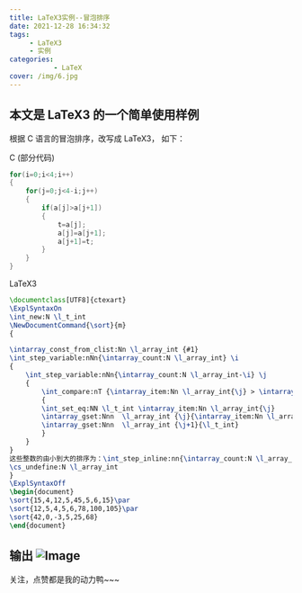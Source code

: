 ```yaml
---
title: LaTeX3实例--冒泡排序
date: 2021-12-28 16:34:32
tags: 
     - LaTeX3
     - 实例
categories:
           - LaTeX
cover: /img/6.jpg
---
```

本文是 LaTeX3 的一个简单使用样例
---

根据 C 语言的冒泡排序，改写成 LaTeX3， 如下：

C (部分代码)

```c
for(i=0;i<4;i++)
{
    for(j=0;j<4-i;j++)
    {
        if(a[j]>a[j+1])
        {
            t=a[j];
            a[j]=a[j+1];
            a[j+1]=t;
        }
    }
}
```
LaTeX3

```tex
\documentclass[UTF8]{ctexart}
\ExplSyntaxOn
\int_new:N \l_t_int
\NewDocumentCommand{\sort}{m}
{

\intarray_const_from_clist:Nn \l_array_int {#1}                 
\int_step_variable:nNn{\intarray_count:N \l_array_int} \i 
{
    \int_step_variable:nNn{\intarray_count:N \l_array_int-\i} \j 
    {        
        \int_compare:nT {\intarray_item:Nn \l_array_int{\j} > \intarray_item:Nn\l_array_int{\j+1}}
        {  
        \int_set_eq:NN \l_t_int \intarray_item:Nn \l_array_int{\j}   
        \intarray_gset:Nnn  \l_array_int {\j}{\intarray_item:Nn \l_array_int{\j+1}}
        \intarray_gset:Nnn  \l_array_int {\j+1}{\l_t_int}  
        }
    }
}
这些整数的由小到大的排序为：\int_step_inline:nn{\intarray_count:N \l_array_int}{\intarray_item:Nn\l_array_int {##1}~}
\cs_undefine:N \l_array_int
}
\ExplSyntaxOff 
\begin{document}
\sort{15,4,12,5,45,5,6,15}\par 
\sort{12,5,4,5,6,78,100,105}\par 
\sort{42,0,-3,5,25,68}
\end{document}
```
输出
![Image](https://pic4.zhimg.com/80/v2-1f8c26052785eef792f0226c6c362c1b.png)
---
关注，点赞都是我的动力鸭~~~